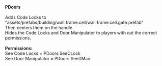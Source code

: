<p><strong>PDoors</strong><br /><br />Adds Code Locks to "assets/prefabs/building/wall.frame.cell/wall.frame.cell.gate.prefab"<br />Then centers them on the handle.<br />Hides the Code Locks and Door Manipulator to players with out the correct permissions.<br /><br /><strong>Permissions:</strong><br />See Code Locks = PDoors.SeeCLock<br />See Door Manipulator = PDoors.SeeDMan</p>
